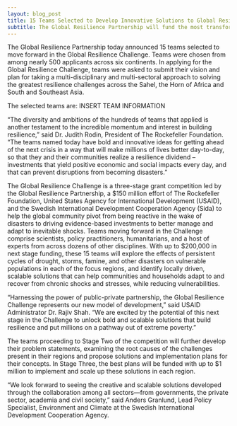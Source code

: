 ```yaml
---
layout: blog_post
title: 15 Teams Selected to Develop Innovative Solutions to Global Resilience Challenges
subtitle: The Global Resilience Partnership will fund the most transformative solutions with up to $1 million for implementation and continued innovation
---
```


The Global Resilience Partnership today announced 15 teams selected to move forward in the Global Resilience Challenge. Teams were chosen from among nearly 500 applicants across six continents. In applying for the Global Resilience Challenge, teams were asked to submit their vision and plan for taking a multi-disciplinary and multi-sectoral approach to solving the greatest resilience challenges across the Sahel, the Horn of Africa and South and Southeast Asia. 

The selected teams are:
INSERT TEAM INFORMATION

“The diversity and ambitions of the hundreds of teams that applied is another testament to the incredible momentum and interest in building resilience,” said Dr. Judith Rodin, President of The Rockefeller Foundation.  “The teams named today have bold and innovative ideas for getting ahead of the next crisis in a way that will make millions of lives better day-to-day, so that they and their communities realize a resilience dividend – investments that yield positive economic and social impacts every day, and that can prevent disruptions from becoming disasters.”  

The Global Resilience Challenge is a three-stage grant competition led by the Global Resilience Partnership, a $150 million effort of The Rockefeller Foundation, United States Agency for International Development (USAID), and the Swedish International Development Cooperation Agency (Sida) to help the global community pivot from being reactive in the wake of disasters to driving evidence-based investments to better manage and adapt to inevitable shocks. Teams moving forward in the Challenge comprise scientists, policy practitioners, humanitarians, and a host of experts from across dozens of other disciplines. With up to $200,000 in next stage funding, these 15 teams will explore the effects of persistent cycles of drought, storms, famine, and other disasters on vulnerable populations in each of the focus regions, and identify locally driven, scalable solutions that can help communities and households adapt to and recover from chronic shocks and stresses, while reducing vulnerabilities.

“Harnessing the power of public-private partnership, the Global Resilience Challenge represents our new model of development,” said USAID Administrator Dr. Rajiv Shah.  “We are excited by the potential of this next stage in the Challenge to unlock bold and scalable solutions that build resilience and put millions on a pathway out of extreme poverty.”

The teams proceeding to Stage Two of the competition will further develop their problem statements, examining the root causes of the challenges present in their regions and propose solutions and implementation plans for their concepts. In Stage Three, the best plans will be funded with up to $1 million to implement and scale up these solutions in each region.  

“We look forward to seeing the creative and scalable solutions developed through the collaboration among all sectors—from governments, the private sector, academia and civil society,” said Anders Granlund, Lead Policy Specialist, Environment and Climate at the Swedish International Development Cooperation Agency.

